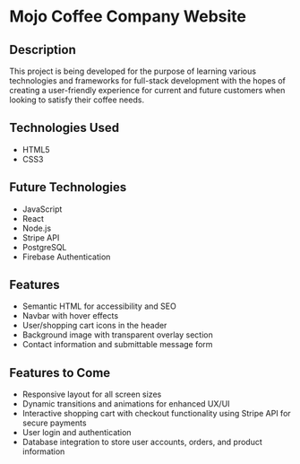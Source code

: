 # Mojo Coffee Company Website

## Description
This project is being developed for the purpose of learning various technologies and frameworks for full-stack development with the hopes of creating a user-friendly experience for current and future customers when looking to satisfy their coffee needs.

## Technologies Used
* HTML5
* CSS3

## Future Technologies
* JavaScript
* React
* Node.js
* Stripe API
* PostgreSQL
* Firebase Authentication

## Features
* Semantic HTML for accessibility and SEO
* Navbar with hover effects
* User/shopping cart icons in the header
* Background image with transparent overlay section
* Contact information and submittable message form

## Features to Come
* Responsive layout for all screen sizes
* Dynamic transitions and animations for enhanced UX/UI
* Interactive shopping cart with checkout functionality using Stripe API for secure payments
* User login and authentication
* Database integration to store user accounts, orders, and product information
